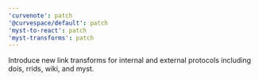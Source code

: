 ```yaml
---
'curvenote': patch
'@curvespace/default': patch
'myst-to-react': patch
'myst-transforms': patch
---
```


Introduce new link transforms for internal and external protocols including dois, rrids, wiki, and myst.
